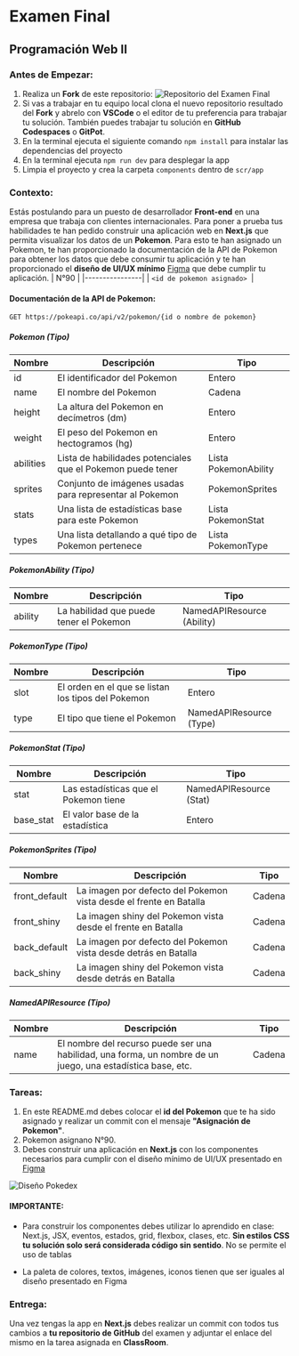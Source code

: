 # Examen Final
## Programación Web II

### Antes de Empezar:

1. Realiza un **Fork** de este repositorio:
![Repositorio del Examen Final](https://live.staticflickr.com/65535/53488416675_1431173e35_z.jpg)
2. Si vas a trabajar en tu equipo local clona el nuevo repositorio resultado del **Fork** y abrelo con **VSCode** o el editor de tu preferencia para trabajar tu solución. También puedes trabajar tu solución en **GitHub Codespaces** o **GitPot**.
3. En la terminal ejecuta el siguiente comando `npm install` para instalar las dependencias del proyecto 
4. En la terminal ejecuta `npm run dev` para desplegar la app
5. Limpia el proyecto y crea la carpeta `components` dentro de `scr/app`


### Contexto:

Estás postulando para un puesto de desarrollador **Front-end** en una empresa que trabaja con clientes internacionales. Para poner a prueba tus habilidades te han pedido construir una aplicación web en **Next.js** que permita visualizar los datos de un **Pokemon**. Para esto te han asignado un Pokemon, te han proporcionado la documentación de la API de Pokemon para obtener los datos que debe consumir tu aplicación y te han proporcionado el **diseño de UI/UX mínimo** [Figma](https://cutt.ly/YwL1XB9s) que debe cumplir tu aplicación.
| N°90 |
|----------------|
|  `<id de pokemon asignado> `|


#### Documentación de la API de Pokemon:
`GET https://pokeapi.co/api/v2/pokemon/{id o nombre de pokemon}`

##### Pokemon (Tipo)

|Nombre|Descripción|Tipo|
|------|-----------|----|
|id|El identificador del Pokemon|Entero|
|name|El nombre del Pokemon|Cadena|
|height|La altura del Pokemon en decímetros (dm)|Entero|
|weight|El peso del Pokemon en hectogramos (hg)|Entero|
|abilities|Lista de habilidades potenciales que el Pokemon puede tener|Lista PokemonAbility|
|sprites|Conjunto de imágenes usadas para representar al Pokemon|PokemonSprites|
|stats|Una lista de estadísticas base para este Pokemon|Lista PokemonStat|
|types|Una lista detallando a qué tipo de Pokemon pertenece|Lista  PokemonType|

##### PokemonAbility (Tipo)
|Nombre|Descripción|Tipo|
|------|-----------|----|
|ability|La habilidad que puede tener el Pokemon|NamedAPIResource (Ability)|

##### PokemonType (Tipo)
|Nombre|Descripción|Tipo|
|------|-----------|----|
|slot|El orden en el que se listan los tipos del Pokemon|Entero|
|type|El tipo que tiene el Pokemon|NamedAPIResource (Type)|

##### PokemonStat (Tipo)
|Nombre|Descripción|Tipo|
|------|-----------|----|
|stat|Las estadísticas que el Pokemon tiene|NamedAPIResource (Stat)|
|base_stat|El valor base de la estadística|Entero|

##### PokemonSprites (Tipo)
|Nombre|Descripción|Tipo|
|------|-----------|----|
|front_default|La imagen por defecto del Pokemon vista desde el frente en Batalla|Cadena|
|front_shiny|La imagen shiny del Pokemon vista desde el frente en Batalla|Cadena|
|back_default|La imagen por defecto del Pokemon vista desde detrás en Batalla|Cadena|
|back_shiny|La imagen shiny del Pokemon vista desde detrás en Batalla|Cadena|

##### NamedAPIResource (Tipo)
|Nombre|Descripción|Tipo|
|------|-----------|----|
|name|El nombre del recurso puede ser una habilidad, una forma, un nombre de un juego, una estadística base, etc.|Cadena|


### Tareas:
1. En este README.md debes colocar el **id del Pokemon** que te ha sido asignado y realizar un commit con el mensaje **"Asignación de Pokemon"**.
2. Pokemon asignano N°90.
3. Debes construir una aplicación en **Next.js** con los componentes necesarios para cumplir con el diseño mínimo de UI/UX presentado en [Figma ](https://cutt.ly/YwL1XB9s)

![Diseño Pokedex](https://live.staticflickr.com/65535/53488146658_c14ae2d79c_z.jpg)


#### IMPORTANTE: 
* Para construir los componentes debes utilizar lo aprendido en clase: Next.js, JSX, eventos, estados, grid, flexbox, clases, etc. **Sin estilos CSS tu solución solo será considerada código sin sentido**. No se permite el uso de tablas

* La paleta de colores, textos, imágenes, iconos tienen que ser iguales al diseño presentado en Figma


### Entrega:
Una vez tengas la app en **Next.js** debes realizar un commit con todos tus cambios a **tu repositorio de GitHub** del examen y adjuntar el enlace del mismo en la tarea asignada en **ClassRoom**.

